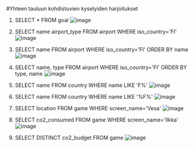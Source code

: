 #Yhteen tauluun kohdistuvien kyselyiden harjoitukset

1. SELECT * FROM goal
![image](https://github.com/user-attachments/assets/d65f79d3-d079-41e9-92a4-0a25d26cc585)

2. SELECT name airport_type FROM airport
   WHERE iso_country='FI'
![image](https://github.com/user-attachments/assets/1124bd10-d194-4cb6-b9fa-3bc94be7e5f7)

3. SELECT name FROM airport 
   WHERE iso_country='FI'
   ORDER BY name
![image](https://github.com/user-attachments/assets/c264d892-c2cb-447f-9c1a-7495f42e9bf3)

4. SELECT name, type FROM airport
   WHERE iso_country='FI'
   ORDER BY type, name
![image](https://github.com/user-attachments/assets/fcf06815-1c45-4b06-8767-5bc809c8ad20)

5. SELECT name FROM country
   WHERE name LIKE 'F%'
![image](https://github.com/user-attachments/assets/42f47757-85e5-434c-b68f-8e5172336cc5)

6. SELECT name FROM country
   WHERE name LIKE '%F%'
![image](https://github.com/user-attachments/assets/5b4159f4-427c-40ea-8326-6dffc7a07684)

7. SELECT location FROM game
   WHERE screen_name='Vesa'
![image](https://github.com/user-attachments/assets/d91f67c5-4f78-43c4-b0be-2bd4cc129fe6)

8. SELECT co2_consumed FROM game
   WHERE screen_name='Ilkka'
![image](https://github.com/user-attachments/assets/3feead67-1bb4-4b16-98b4-0ae81c1779b3)

9. SELECT DISTINCT co2_budget FROM game
![image](https://github.com/user-attachments/assets/d5e6cd74-d5ee-4373-b8a3-a7c0b61bf443)

